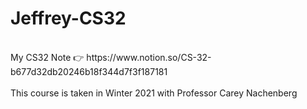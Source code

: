 # Jeffrey-CS32
</br>
My CS32 Note 👉 https://www.notion.so/CS-32-b677d32db20246b18f344d7f3f187181
</br>
</br>
This course is taken in Winter 2021 with Professor Carey Nachenberg
